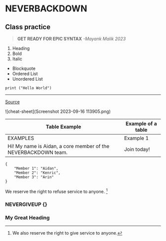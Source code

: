 # NEVERBACKDOWN
## Class practice 

> **GET READY FOR EPIC SYNTAX**
*-Mayank Malik 2023*

1. Heading
2. Bold
3. Italic

- Blockquote
- Ordered List
- Unordered List

`print ("Hello World")`

---

[Source](https://www.markdownguide.org/cheat-sheet)

![cheat-sheet](Screenshot 2023-09-16 113905.png)

| Table Example | Example of a table |
| ----------------- | ----------|
| EXAMPLES | Example 1 |
| Hi! My name is Aidan, a core member of the NEVERBACKDOWN team. | Join today!

```
{
    "Member 1": "Aidan",
    "Member 2": "Kenric",
    "Member 3": "Arin" 
}
```

We reserve the right to refuse service to anyone.
[^1]

[^1]: We also reserve the right to give service to anyone.

### NEVERGIVEUP {}

<h3 id="customi-id">My Great Heading</h3>